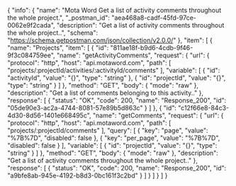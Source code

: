 {
  "info": {
    "name": "Mota Word Get a list of activity comments throughout the whole project.",
    "_postman_id": "aea468a8-cadf-45fd-97ce-0062e9f2cada",
    "description": "Get a list of activity comments throughout the whole project..",
    "schema": "https://schema.getpostman.com/json/collection/v2.0.0/"
  },
  "item": [
    {
      "name": "Projects",
      "item": [
        {
          "id": "811ae18f-b9d6-4cdb-9f46-9f3c084759ee",
          "name": "getActivityComments",
          "request": {
            "url": {
              "protocol": "http",
              "host": "api.motaword.com",
              "path": [
                "projects/:projectId/activities/:activityId/comments"
              ],
              "variable": [
                {
                  "id": "activityId",
                  "value": "{}",
                  "type": "string"
                },
                {
                  "id": "projectId",
                  "value": "{}",
                  "type": "string"
                }
              ]
            },
            "method": "GET",
            "body": {
              "mode": "raw"
            },
            "description": "Get a list of comments belonging to this activity.."
          },
          "response": [
            {
              "status": "OK",
              "code": 200,
              "name": "Response_200",
              "id": "05de90e3-ac2a-4744-8081-57e89b5d863c"
            }
          ]
        },
        {
          "id": "c12f66e8-84c3-4d30-8d56-1401e668495c",
          "name": "getComments",
          "request": {
            "url": {
              "protocol": "http",
              "host": "api.motaword.com",
              "path": [
                "projects/:projectId/comments"
              ],
              "query": [
                {
                  "key": "page",
                  "value": "%7B%7D",
                  "disabled": false
                },
                {
                  "key": "per_page",
                  "value": "%7B%7D",
                  "disabled": false
                }
              ],
              "variable": [
                {
                  "id": "projectId",
                  "value": "{}",
                  "type": "string"
                }
              ]
            },
            "method": "GET",
            "body": {
              "mode": "raw"
            },
            "description": "Get a list of activity comments throughout the whole project.."
          },
          "response": [
            {
              "status": "OK",
              "code": 200,
              "name": "Response_200",
              "id": "a9bfe8ab-945e-4192-b8d3-0bc161f3c2bd"
            }
          ]
        }
      ]
    }
  ]
}